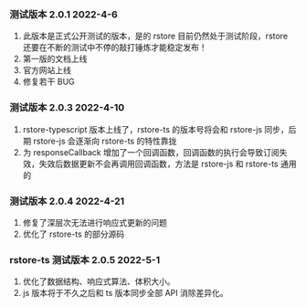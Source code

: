 ### **测试版本 2.0.1** 2022-4-6

1. 此版本是正式公开测试的版本，是的 rstore 目前仍然处于测试阶段，rstore 还要在不断的测试中不停的敲打锤炼才能稳定发布！
2. 第一版的文档上线
3. 官方网站上线
4. 修复若干 BUG

### **测试版本 2.0.3** 2022-4-10

1. rstore-typescript 版本上线了，rstore-ts 的版本号将会和 rstore-js 同步，后期 rstore-js 会逐渐向 rstore-ts 的特性靠拢
2. 为 responseCallback 增加了一个回调函数，回调函数的执行会导致订阅失效，失效后数据更新不会再调用回调函数，方法是 rstore-js 和 rstore-ts 通用的

### **测试版本 2.0.4** 2022-4-21

1. 修复了深层次无法进行响应式更新的问题
2. 优化了 rstore-ts 的部分源码

### **rstore-ts 测试版本 2.0.5** 2022-5-1

1. 优化了数据结构、响应式算法、体积大小。
2. js 版本将于不久之后和 ts 版本同步全部 API 消除差异化。
